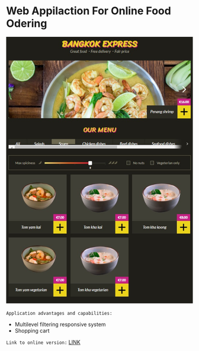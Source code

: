 # Web Appilaction For Online Food Odering 

![](./Screen.jpg)

`Application advantages and capabilities:`

- Multilevel filtering responsive system
- Shopping cart 

`Link to online version:` [LINK](https://course-jsbasic.javascript.ru/)






